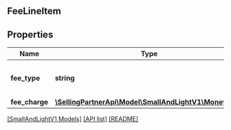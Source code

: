 ## FeeLineItem

## Properties

Name | Type | Description | Notes
------------ | ------------- | ------------- | -------------
**fee_type** | **string** | The type of fee charged to the seller. |
**fee_charge** | [**\SellingPartnerApi\Model\SmallAndLightV1\MoneyType**](MoneyType.md) |  |

[[SmallAndLightV1 Models]](../) [[API list]](../../Api) [[README]](../../../README.md)
